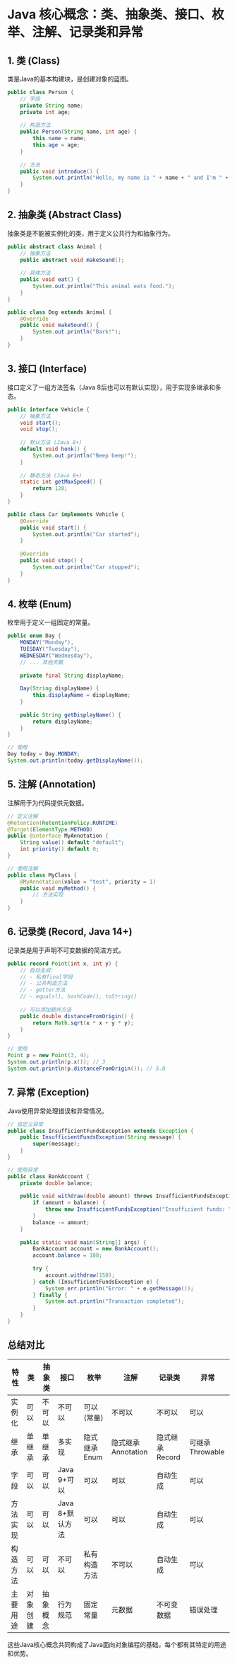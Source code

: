 # Java 核心概念：类、抽象类、接口、枚举、注解、记录类和异常

## 1. 类 (Class)

类是Java的基本构建块，是创建对象的蓝图。

```java
public class Person {
    // 字段
    private String name;
    private int age;
    
    // 构造方法
    public Person(String name, int age) {
        this.name = name;
        this.age = age;
    }
    
    // 方法
    public void introduce() {
        System.out.println("Hello, my name is " + name + " and I'm " + age + " years old.");
    }
}
```

## 2. 抽象类 (Abstract Class)

抽象类是不能被实例化的类，用于定义公共行为和抽象行为。

```java
public abstract class Animal {
    // 抽象方法
    public abstract void makeSound();
    
    // 具体方法
    public void eat() {
        System.out.println("This animal eats food.");
    }
}

public class Dog extends Animal {
    @Override
    public void makeSound() {
        System.out.println("Bark!");
    }
}
```

## 3. 接口 (Interface)

接口定义了一组方法签名（Java 8后也可以有默认实现），用于实现多继承和多态。

```java
public interface Vehicle {
    // 抽象方法
    void start();
    void stop();
    
    // 默认方法 (Java 8+)
    default void honk() {
        System.out.println("Beep beep!");
    }
    
    // 静态方法 (Java 8+)
    static int getMaxSpeed() {
        return 120;
    }
}

public class Car implements Vehicle {
    @Override
    public void start() {
        System.out.println("Car started");
    }
    
    @Override
    public void stop() {
        System.out.println("Car stopped");
    }
}
```

## 4. 枚举 (Enum)

枚举用于定义一组固定的常量。

```java
public enum Day {
    MONDAY("Monday"), 
    TUESDAY("Tuesday"), 
    WEDNESDAY("Wednesday"),
    // ... 其他天数
    
    private final String displayName;
    
    Day(String displayName) {
        this.displayName = displayName;
    }
    
    public String getDisplayName() {
        return displayName;
    }
}

// 使用
Day today = Day.MONDAY;
System.out.println(today.getDisplayName());
```

## 5. 注解 (Annotation)

注解用于为代码提供元数据。

```java
// 定义注解
@Retention(RetentionPolicy.RUNTIME)
@Target(ElementType.METHOD)
public @interface MyAnnotation {
    String value() default "default";
    int priority() default 0;
}

// 使用注解
public class MyClass {
    @MyAnnotation(value = "test", priority = 1)
    public void myMethod() {
        // 方法实现
    }
}
```

## 6. 记录类 (Record, Java 14+)

记录类是用于声明不可变数据的简洁方式。

```java
public record Point(int x, int y) {
    // 自动生成:
    // - 私有final字段
    // - 公共构造方法
    // - getter方法
    // - equals(), hashCode(), toString()
    
    // 可以添加额外方法
    public double distanceFromOrigin() {
        return Math.sqrt(x * x + y * y);
    }
}

// 使用
Point p = new Point(3, 4);
System.out.println(p.x()); // 3
System.out.println(p.distanceFromOrigin()); // 5.0
```

## 7. 异常 (Exception)

Java使用异常处理错误和异常情况。

```java
// 自定义异常
public class InsufficientFundsException extends Exception {
    public InsufficientFundsException(String message) {
        super(message);
    }
}

// 使用异常
public class BankAccount {
    private double balance;
    
    public void withdraw(double amount) throws InsufficientFundsException {
        if (amount > balance) {
            throw new InsufficientFundsException("Insufficient funds: " + balance);
        }
        balance -= amount;
    }
    
    public static void main(String[] args) {
        BankAccount account = new BankAccount();
        account.balance = 100;
        
        try {
            account.withdraw(150);
        } catch (InsufficientFundsException e) {
            System.err.println("Error: " + e.getMessage());
        } finally {
            System.out.println("Transaction completed");
        }
    }
}
```

## 总结对比

| 特性   | 类    | 抽象类  | 接口          | 枚举       | 注解             | 记录类        | 异常           |
|------|------|------|-------------|----------|----------------|------------|--------------|
| 实例化  | 可以   | 不可以  | 不可以         | 可以(常量)   | 不可以            | 不可以        | 可以           |
| 继承   | 单继承  | 单继承  | 多实现         | 隐式继承Enum | 隐式继承Annotation | 隐式继承Record | 可继承Throwable |
| 字段   | 可以   | 可以   | Java 9+可以   | 可以       | 可以             | 自动生成       | 可以           |
| 方法实现 | 可以   | 可以   | Java 8+默认方法 | 可以       | 可以             | 自动生成       | 可以           |
| 构造方法 | 可以   | 可以   | 不可以         | 私有构造方法   | 不可以            | 自动生成       | 可以           |
| 主要用途 | 对象创建 | 抽象概念 | 行为规范        | 固定常量     | 元数据            | 不可变数据      | 错误处理         |

这些Java核心概念共同构成了Java面向对象编程的基础，每个都有其特定的用途和优势。